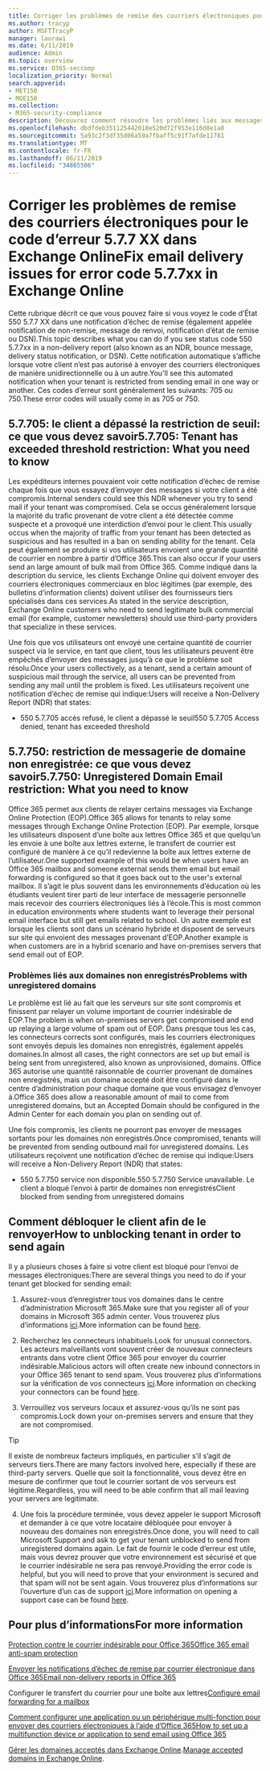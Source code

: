 ```yaml
---
title: Corriger les problèmes de remise des courriers électroniques pour le code d’erreur 5.7.7 XX dans Exchange Online
ms.author: tracyp
author: MSFTTracyP
manager: laurawi
ms.date: 6/11/2019
audience: Admin
ms.topic: overview
ms.service: O365-seccomp
localization_priority: Normal
search.appverid:
- MET150
- MOE150
ms.collection:
- M365-security-compliance
description: Découvrez comment résoudre les problèmes liés aux messages électroniques pour le code d’erreur 5.7.7 XX dans Exchange Online (le client a bloqué l’envoi de messages).
ms.openlocfilehash: dbdfdeb351125442018e520d72f953e116d8e1a8
ms.sourcegitcommit: 5a93c2f3df35d06a59a7fbaff5c91f7afde11781
ms.translationtype: MT
ms.contentlocale: fr-FR
ms.lasthandoff: 06/11/2019
ms.locfileid: "34865506"
---
```

# <a name="fix-email-delivery-issues-for-error-code-577xx-in-exchange-online"></a><span data-ttu-id="e1b82-103">Corriger les problèmes de remise des courriers électroniques pour le code d’erreur 5.7.7 XX dans Exchange Online</span><span class="sxs-lookup"><span data-stu-id="e1b82-103">Fix email delivery issues for error code 5.7.7xx in Exchange Online</span></span>

<span data-ttu-id="e1b82-104">Cette rubrique décrit ce que vous pouvez faire si vous voyez le code d’État 550 5.7.7 XX dans une notification d’échec de remise (également appelée notification de non-remise, message de renvoi, notification d’état de remise ou DSN).</span><span class="sxs-lookup"><span data-stu-id="e1b82-104">This topic describes what you can do if you see status code 550 5.7.7xx in a non-delivery report (also known as an NDR, bounce message, delivery status notification, or DSN).</span></span> <span data-ttu-id="e1b82-105">Cette notification automatique s’affiche lorsque votre client n’est pas autorisé à envoyer des courriers électroniques de manière unidirectionnelle ou à un autre.</span><span class="sxs-lookup"><span data-stu-id="e1b82-105">You'll see this automated notification when your tenant is restricted from sending email in one way or another.</span></span> <span data-ttu-id="e1b82-106">Ces codes d’erreur sont généralement les suivants: 705 ou 750.</span><span class="sxs-lookup"><span data-stu-id="e1b82-106">These error codes will usually come in as 705 or 750.</span></span>

## <a name="57705-tenant-has-exceeded-threshold-restriction-what-you-need-to-know"></a><span data-ttu-id="e1b82-107">5.7.705: le client a dépassé la restriction de seuil: ce que vous devez savoir</span><span class="sxs-lookup"><span data-stu-id="e1b82-107">5.7.705: Tenant has exceeded threshold restriction: What you need to know</span></span>

<span data-ttu-id="e1b82-108">Les expéditeurs internes pouvaient voir cette notification d’échec de remise chaque fois que vous essayez d’envoyer des messages si votre client a été compromis.</span><span class="sxs-lookup"><span data-stu-id="e1b82-108">Internal senders could see this NDR whenever you try to send mail if your tenant was compromised.</span></span> <span data-ttu-id="e1b82-109">Cela se occus généralement lorsque la majorité du trafic provenant de votre client a été détectée comme suspecte et a provoqué une interdiction d’envoi pour le client.</span><span class="sxs-lookup"><span data-stu-id="e1b82-109">This usually occus when the majority of traffic from your tenant has been detected as suspicious and has resulted in a ban on sending ability for the tenant.</span></span> <span data-ttu-id="e1b82-110">Cela peut également se produire si vos utilisateurs envoient une grande quantité de courrier en nombre à partir d’Office 365.</span><span class="sxs-lookup"><span data-stu-id="e1b82-110">This can also occur if your users send an large amount of bulk mail from Office 365.</span></span> <span data-ttu-id="e1b82-111">Comme indiqué dans la description du service, les clients Exchange Online qui doivent envoyer des courriers électroniques commerciaux en bloc légitimes (par exemple, des bulletins d’information clients) doivent utiliser des fournisseurs tiers spécialisés dans ces services.</span><span class="sxs-lookup"><span data-stu-id="e1b82-111">As stated in the service description, Exchange Online customers who need to send legitimate bulk commercial email (for example, customer newsletters) should use third-party providers that specialize in these services.</span></span>

<span data-ttu-id="e1b82-112">Une fois que vos utilisateurs ont envoyé une certaine quantité de courrier suspect via le service, en tant que client, tous les utilisateurs peuvent être empêchés d’envoyer des messages jusqu’à ce que le problème soit résolu.</span><span class="sxs-lookup"><span data-stu-id="e1b82-112">Once your users collectively, as a tenant, send a certain amount of suspicious mail through the service, all users can be prevented from sending any mail until the problem is fixed.</span></span> <span data-ttu-id="e1b82-113">Les utilisateurs reçoivent une notification d’échec de remise qui indique:</span><span class="sxs-lookup"><span data-stu-id="e1b82-113">Users will receive a Non-Delivery Report (NDR) that states:</span></span>

- <span data-ttu-id="e1b82-114">550 5.7.705 accès refusé, le client a dépassé le seuil</span><span class="sxs-lookup"><span data-stu-id="e1b82-114">550 5.7.705 Access denied, tenant has exceeded threshold</span></span>

## <a name="57750-unregistered-domain-email-restriction-what-you-need-to-know"></a><span data-ttu-id="e1b82-115">5.7.750: restriction de messagerie de domaine non enregistrée: ce que vous devez savoir</span><span class="sxs-lookup"><span data-stu-id="e1b82-115">5.7.750: Unregistered Domain Email restriction: What you need to know</span></span>

<span data-ttu-id="e1b82-116">Office 365 permet aux clients de relayer certains messages via Exchange Online Protection (EOP).</span><span class="sxs-lookup"><span data-stu-id="e1b82-116">Office 365 allows for tenants to relay some messages through Exchange Online Protection (EOP).</span></span> <span data-ttu-id="e1b82-117">Par exemple, lorsque les utilisateurs disposent d’une boîte aux lettres Office 365 et que quelqu’un les envoie à une boîte aux lettres externe, le transfert de courrier est configuré de manière à ce qu’il redevienne la boîte aux lettres externe de l’utilisateur.</span><span class="sxs-lookup"><span data-stu-id="e1b82-117">One supported example of this would be when users have an Office 365 mailbox and someone external sends them email but email forwarding is configured so that it goes back out to the user's external mailbox.</span></span> <span data-ttu-id="e1b82-118">Il s’agit le plus souvent dans les environnements d’éducation où les étudiants veulent tirer parti de leur interface de messagerie personnelle mais recevoir des courriers électroniques liés à l’école.</span><span class="sxs-lookup"><span data-stu-id="e1b82-118">This is most common in education environments where students want to leverage their personal email interface but still get emails related to school.</span></span> <span data-ttu-id="e1b82-119">Un autre exemple est lorsque les clients sont dans un scénario hybride et disposent de serveurs sur site qui envoient des messages provenant d’EOP.</span><span class="sxs-lookup"><span data-stu-id="e1b82-119">Another example is when customers are in a hybrid scenario and have on-premises servers that send email out of EOP.</span></span>

### <a name="problems-with-unregistered-domains"></a><span data-ttu-id="e1b82-120">Problèmes liés aux domaines non enregistrés</span><span class="sxs-lookup"><span data-stu-id="e1b82-120">Problems with unregistered domains</span></span>

<span data-ttu-id="e1b82-121">Le problème est lié au fait que les serveurs sur site sont compromis et finissent par relayer un volume important de courrier indésirable de EOP.</span><span class="sxs-lookup"><span data-stu-id="e1b82-121">The problem is when on-premises servers get compromised and end up relaying a large volume of spam out of EOP.</span></span> <span data-ttu-id="e1b82-122">Dans presque tous les cas, les connecteurs corrects sont configurés, mais les courriers électroniques sont envoyés depuis les domaines non enregistrés, également appelés domaines.</span><span class="sxs-lookup"><span data-stu-id="e1b82-122">In almost all cases, the right connectors are set up but email is being sent from unregistered, also known as unprovisioned, domains.</span></span> <span data-ttu-id="e1b82-123">Office 365 autorise une quantité raisonnable de courrier provenant de domaines non enregistrés, mais un domaine accepté doit être configuré dans le centre d’administration pour chaque domaine que vous envisagez d’envoyer à.</span><span class="sxs-lookup"><span data-stu-id="e1b82-123">Office 365 does allow a reasonable amount of mail to come from unregistered domains, but an Accepted Domain should be configured in the Admin Center for each domain you plan on sending out of.</span></span>

<span data-ttu-id="e1b82-124">Une fois compromis, les clients ne pourront pas envoyer de messages sortants pour les domaines non enregistrés.</span><span class="sxs-lookup"><span data-stu-id="e1b82-124">Once compromised, tenants will be prevented from sending outbound mail for unregistered domains.</span></span> <span data-ttu-id="e1b82-125">Les utilisateurs reçoivent une notification d’échec de remise qui indique:</span><span class="sxs-lookup"><span data-stu-id="e1b82-125">Users will receive a Non-Delivery Report (NDR) that states:</span></span>

- <span data-ttu-id="e1b82-126">550 5.7.750 service non disponible.</span><span class="sxs-lookup"><span data-stu-id="e1b82-126">550 5.7.750 Service unavailable.</span></span> <span data-ttu-id="e1b82-127">Le client a bloqué l’envoi à partir de domaines non enregistrés</span><span class="sxs-lookup"><span data-stu-id="e1b82-127">Client blocked from sending from unregistered domains</span></span>

## <a name="how-to-unblocking-tenant-in-order-to-send-again"></a><span data-ttu-id="e1b82-128">Comment débloquer le client afin de le renvoyer</span><span class="sxs-lookup"><span data-stu-id="e1b82-128">How to unblocking tenant in order to send again</span></span>

<span data-ttu-id="e1b82-129">Il y a plusieurs choses à faire si votre client est bloqué pour l’envoi de messages électroniques:</span><span class="sxs-lookup"><span data-stu-id="e1b82-129">There are several things you need to do if your tenant get blocked for sending email:</span></span>

1. <span data-ttu-id="e1b82-130">Assurez-vous d’enregistrer tous vos domaines dans le centre d’administration Microsoft 365.</span><span class="sxs-lookup"><span data-stu-id="e1b82-130">Make sure that you register all of your domains in Microsoft 365 admin center.</span></span> <span data-ttu-id="e1b82-131">Vous trouverez plus d’informations [ici](https://docs.microsoft.com/en-us/exchange/mail-flow-best-practices/manage-accepted-domains/manage-accepted-domains).</span><span class="sxs-lookup"><span data-stu-id="e1b82-131">More information can be found [here](https://docs.microsoft.com/en-us/exchange/mail-flow-best-practices/manage-accepted-domains/manage-accepted-domains).</span></span>

2. <span data-ttu-id="e1b82-132">Recherchez les connecteurs inhabituels.</span><span class="sxs-lookup"><span data-stu-id="e1b82-132">Look for unusual connectors.</span></span> <span data-ttu-id="e1b82-133">Les acteurs malveillants vont souvent créer de nouveaux connecteurs entrants dans votre client Office 365 pour envoyer du courrier indésirable.</span><span class="sxs-lookup"><span data-stu-id="e1b82-133">Malicious actors will often create new inbound connectors in your Office 365 tenant to send spam.</span></span> <span data-ttu-id="e1b82-134">Vous trouverez plus d’informations sur la vérification de vos connecteurs [ici](https://docs.microsoft.com/en-us/powershell/module/exchange/mail-flow/get-inboundconnector?view=exchange-ps).</span><span class="sxs-lookup"><span data-stu-id="e1b82-134">More information on checking your connectors can be found [here](https://docs.microsoft.com/en-us/powershell/module/exchange/mail-flow/get-inboundconnector?view=exchange-ps).</span></span> 

3. <span data-ttu-id="e1b82-135">Verrouillez vos serveurs locaux et assurez-vous qu’ils ne sont pas compromis.</span><span class="sxs-lookup"><span data-stu-id="e1b82-135">Lock down your on-premises servers and ensure that they are not compromised.</span></span>

> [!TIP]
> <span data-ttu-id="e1b82-136">Il existe de nombreux facteurs impliqués, en particulier s’il s’agit de serveurs tiers.</span><span class="sxs-lookup"><span data-stu-id="e1b82-136">There are many factors involved here, especially if these are third-party servers.</span></span> <span data-ttu-id="e1b82-137">Quelle que soit la fonctionnalité, vous devez être en mesure de confirmer que tout le courrier sortant de vos serveurs est légitime.</span><span class="sxs-lookup"><span data-stu-id="e1b82-137">Regardless, you will need to be able confirm that  all mail leaving your servers are legitimate.</span></span>

4. <span data-ttu-id="e1b82-138">Une fois la procédure terminée, vous devez appeler le support Microsoft et demander à ce que votre locataire débloquée pour envoyer à nouveau des domaines non enregistrés.</span><span class="sxs-lookup"><span data-stu-id="e1b82-138">Once done, you will need to call Microsoft Support and ask to get your tenant unblocked to send from unregistered domains again.</span></span>  <span data-ttu-id="e1b82-139">Le fait de fournir le code d’erreur est utile, mais vous devrez prouver que votre environnement est sécurisé et que le courrier indésirable ne sera pas renvoyé.</span><span class="sxs-lookup"><span data-stu-id="e1b82-139">Providing the error code is helpful, but you will need to prove that your environment is secured and that spam will not be sent again.</span></span> <span data-ttu-id="e1b82-140">Vous trouverez plus d’informations sur l’ouverture d’un cas de support [ici](https://support.office.com/en-us/article/Contact-support-for-business-products-Admin-Help-32a17ca7-6fa0-4870-8a8d-e25ba4ccfd4b#ID0EAADAAA=online).</span><span class="sxs-lookup"><span data-stu-id="e1b82-140">More information on opening a support case can be found [here](https://support.office.com/en-us/article/Contact-support-for-business-products-Admin-Help-32a17ca7-6fa0-4870-8a8d-e25ba4ccfd4b#ID0EAADAAA=online).</span></span>
  
## <a name="for-more-information"></a><span data-ttu-id="e1b82-141">Pour plus d’informations</span><span class="sxs-lookup"><span data-stu-id="e1b82-141">For more information</span></span>

[<span data-ttu-id="e1b82-142">Protection contre le courrier indésirable pour Office 365</span><span class="sxs-lookup"><span data-stu-id="e1b82-142">Office 365 email anti-spam protection</span></span>](anti-spam-protection.md)

[<span data-ttu-id="e1b82-143">Envoyer les notifications d’échec de remise par courrier électronique dans Office 365</span><span class="sxs-lookup"><span data-stu-id="e1b82-143">Email non-delivery reports in Office 365</span></span>](https://support.office.com/article/email-non-delivery-reports-in-office-365-51daa6b9-2e35-49c4-a0c9-df85bf8533c3)

<span data-ttu-id="e1b82-144">Configurer le transfert du courrier pour une boîte aux lettres</span><span class="sxs-lookup"><span data-stu-id="e1b82-144">[Configure email forwarding for a mailbox](https://docs.microsoft.com/en-us/exchange/recipients-in-exchange-online/manage-user-mailboxes/configure-email-forwarding)</span></span>

[<span data-ttu-id="e1b82-145">Comment configurer une application ou un périphérique multi-fonction pour envoyer des courriers électroniques à l’aide d’Office 365</span><span class="sxs-lookup"><span data-stu-id="e1b82-145">How to set up a multifunction device or application to send email using Office 365</span></span>](https://support.office.com/en-us/article/How-to-set-up-a-multifunction-device-or-application-to-send-email-using-Office-365-69f58e99-c550-4274-ad18-c805d654b4c4)

<span data-ttu-id="e1b82-146">[Gérer les domaines acceptés dans Exchange Online](https://docs.microsoft.com/en-us/exchange/mail-flow-best-practices/manage-accepted-domains/manage-accepted-domains).</span><span class="sxs-lookup"><span data-stu-id="e1b82-146">[Manage accepted domains in Exchange Online](https://docs.microsoft.com/en-us/exchange/mail-flow-best-practices/manage-accepted-domains/manage-accepted-domains).</span></span>
